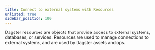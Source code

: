 ```yaml
---
title: Connect to external systems with Resources
unlisted: true
sidebar_position: 100
---
```


Dagster resources are objects that provide access to external systems, databases, or services. Resources are used to manage connections to external systems, and are used by Dagster assets and ops.
